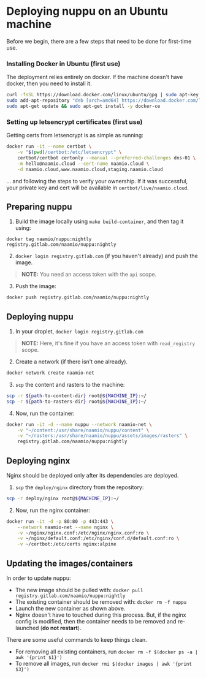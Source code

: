 # Deploying nuppu on an Ubuntu machine

Before we begin, there are a few steps that need to be done for first-time use.

### Installing Docker in Ubuntu (first use)

The deployment relies entirely on docker. If the machine doesn't have docker, then you need to install it.

```bash
curl -fsSL https://download.docker.com/linux/ubuntu/gpg | sudo apt-key add -
sudo add-apt-repository "deb [arch=amd64] https://download.docker.com/linux/ubuntu $(lsb_release -cs) stable"
sudo apt-get update && sudo apt-get install -y docker-ce
```

### Setting up letsencrypt certificates (first use)

Getting certs from letsencrypt is as simple as running:

```bash
docker run -it --name certbot \
    -v "$(pwd)/certbot:/etc/letsencrypt" \
    certbot/certbot certonly --manual --preferred-challenges dns-01 \
    -m hello@naamio.cloud --cert-name naamio.cloud \
    -d naamio.cloud,www.naamio.cloud,staging.naamio.cloud
```

... and following the steps to verify your ownership. If it was successful, your private key and cert will be available in `certbot/live/naamio.cloud`.

## Preparing nuppu

1. Build the image locally using `make build-container`, and then tag it using:

```
docker tag naamio/nuppu:nightly registry.gitlab.com/naamio/nuppu:nightly
```

2. `docker login registry.gitlab.com` (if you haven't already) and push the image.

> **NOTE:** You need an access token with the `api` scope.

3. Push the image:

```bash
docker push registry.gitlab.com/naamio/nuppu:nightly
```

## Deploying nuppu

1. In your droplet, `docker login registry.gitlab.com`

> **NOTE:** Here, it's fine if you have an access token with `read_registry` scope.

2. Create a network (if there isn't one already).

``` bash
docker network create naamio-net
```

3. `scp` the content and rasters to the machine:

```bash
scp -r ${path-to-content-dir} root@${MACHINE_IP}:~/
scp -r ${path-to-rasters-dir} root@${MACHINE_IP}:~/
```

4. Now, run the container:

```bash
docker run -it -d --name nuppu --network naamio-net \
    -v "~/content:/usr/share/naamio/nuppu/content" \
    -v "~/rasters:/usr/share/naamio/nuppu/assets/images/rasters" \
    registry.gitlab.com/naamio/nuppu:nightly
```

## Deploying nginx

Nginx should be deployed only after its dependencies are deployed.

1. `scp` the `deploy/nginx` directory from the repository:

```bash
scp -r deploy/nginx root@${MACHINE_IP}:~/
```

2. Now, run the nginx container:

```bash
docker run -it -d -p 80:80 -p 443:443 \
    --network naamio-net --name nginx \
    -v ~/nginx/nginx.conf:/etc/nginx/nginx.conf:ro \
    -v ~/nginx/default.conf:/etc/nginx/conf.d/default.conf:ro \
    -v ~/certbot:/etc/certs nginx:alpine
```

## Updating the images/containers

In order to update nuppu:

 - The new image should be pulled with: `docker pull registry.gitlab.com/naamio/nuppu:nightly`
 - The existing container should be removed with: `docker rm -f nuppu`
 - Launch the new container as shown above.
 - Nginx doesn't have to touched during this process. But, if the nginx config is modified, then the container needs to be removed and re-launched (**do not restart**).

There are some useful commands to keep things clean.

- For removing all existing containers, run `docker rm -f $(docker ps -a | awk '{print $1}')`
- To remove all images, run `docker rmi $(docker images | awk '{print $3}')`
